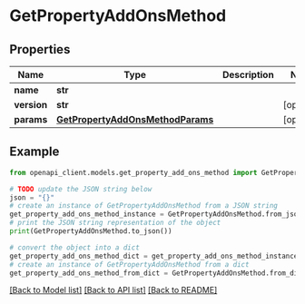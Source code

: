 # GetPropertyAddOnsMethod


## Properties

Name | Type | Description | Notes
------------ | ------------- | ------------- | -------------
**name** | **str** |  | 
**version** | **str** |  | [optional] 
**params** | [**GetPropertyAddOnsMethodParams**](GetPropertyAddOnsMethodParams.md) |  | [optional] 

## Example

```python
from openapi_client.models.get_property_add_ons_method import GetPropertyAddOnsMethod

# TODO update the JSON string below
json = "{}"
# create an instance of GetPropertyAddOnsMethod from a JSON string
get_property_add_ons_method_instance = GetPropertyAddOnsMethod.from_json(json)
# print the JSON string representation of the object
print(GetPropertyAddOnsMethod.to_json())

# convert the object into a dict
get_property_add_ons_method_dict = get_property_add_ons_method_instance.to_dict()
# create an instance of GetPropertyAddOnsMethod from a dict
get_property_add_ons_method_from_dict = GetPropertyAddOnsMethod.from_dict(get_property_add_ons_method_dict)
```
[[Back to Model list]](../README.md#documentation-for-models) [[Back to API list]](../README.md#documentation-for-api-endpoints) [[Back to README]](../README.md)


